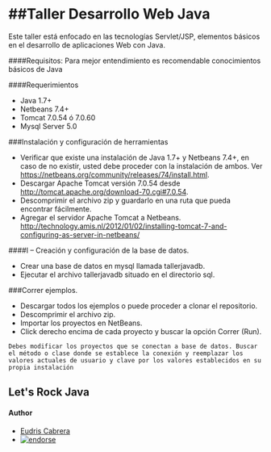 ##Taller Desarrollo Web Java
==========================

Este taller está enfocado en las tecnologías Servlet/JSP, elementos básicos en el desarrollo de aplicaciones Web con Java.


####Requisitos:
Para mejor entendimiento es recomendable conocimientos básicos de Java

####Requerimientos
* Java 1.7+
* Netbeans 7.4+
* Tomcat 7.0.54 ó 7.0.60
* Mysql Server 5.0


###Instalación y configuración de herramientas
* Verificar que existe una instalación de Java 1.7+ y Netbeans 7.4+, en caso de no existir, usted debe proceder con la instalación de ambos. Ver https://netbeans.org/community/releases/74/install.html.
* Descargar Apache Tomcat versión 7.0.54 desde http://tomcat.apache.org/download-70.cgi#7.0.54.
* Descomprimir el archivo zip y guardarlo en una ruta que pueda encontrar fácilmente.
* Agregar el servidor Apache Tomcat a Netbeans. http://technology.amis.nl/2012/01/02/installing-tomcat-7-and-configuring-as-server-in-netbeans/

####I – Creación y configuración de la base de datos.
* Crear una base de datos en mysql llamada tallerjavadb.
* Ejecutar el archivo tallerjavadb situado en el directorio sql.

###Correr ejemplos.
* Descargar todos los ejemplos o puede proceder a clonar el repositorio.
* Descomprimir el archivo zip.
* Importar los proyectos en NetBeans.
* Click derecho encima de cada proyecto y buscar la opción Correr (Run).

`Debes modificar los proyectos que se conectan a base de datos. Buscar el método o clase donde se establece la conexión y reemplazar los valores actuales de usuario y clave por los valores establecidos en su propia instalación`


## Let's Rock Java

#### Author

* [Eudris Cabrera](https://github.com/ecabrerar)
* [![endorse](https://api.coderwall.com/ecabrerar/endorsecount.png)](https://coderwall.com/ecabrerar)
